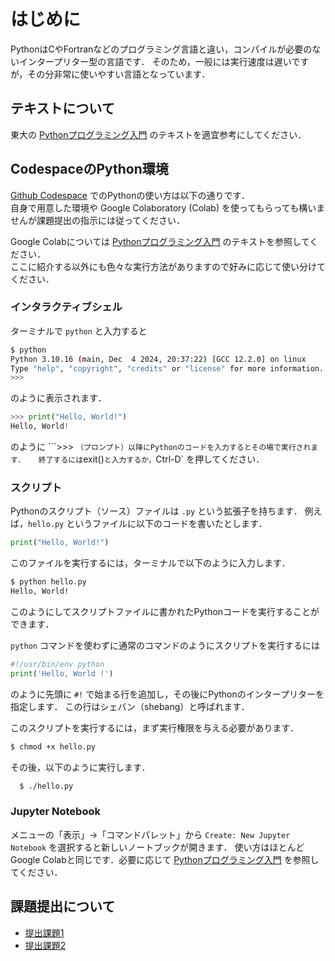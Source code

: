 # はじめに

PythonはCやFortranなどのプログラミング言語と違い，コンパイルが必要のないインタープリター型の言語です．
そのため，一般には実行速度は遅いですが，その分非常に使いやすい言語となっています．  

## テキストについて
東大の [Pythonプログラミング入門](https://utokyo-ipp.github.io/) のテキストを適宜参考にしてください．

## CodespaceのPython環境
[Github Codespace](https://github.com/chibutsu-utokyo/debian) でのPythonの使い方は以下の通りです．  
自身で用意した環境や Google Colaboratory (Colab) を使ってもらっても構いませんが課題提出の指示には従ってください．

Google Colabについては [Pythonプログラミング入門](https://utokyo-ipp.github.io/) のテキストを参照してください．  
ここに紹介する以外にも色々な実行方法がありますので好みに応じて使い分けてください．

### インタラクティブシェル
ターミナルで `python` と入力すると
```bash
$ python
Python 3.10.16 (main, Dec  4 2024, 20:37:22) [GCC 12.2.0] on linux
Type "help", "copyright", "credits" or "license" for more information.
>>>
```
のように表示されます．
```python
>>> print("Hello, World!")
Hello, World!
```
のように ```>>> ` （プロンプト）以降にPythonのコードを入力するとその場で実行されます．  
終了するには `exit()` と入力するか， `Ctrl-D` を押してください．


### スクリプト
Pythonのスクリプト（ソース）ファイルは `.py` という拡張子を持ちます．
例えば，`hello.py` というファイルに以下のコードを書いたとします．
```python
print("Hello, World!")
```
このファイルを実行するには，ターミナルで以下のように入力します．
```bash
$ python hello.py
Hello, World!
```
このようにしてスクリプトファイルに書かれたPythonコードを実行することができます．

`python` コマンドを使わずに通常のコマンドのようにスクリプトを実行するには

```python linenums="1"
#!/usr/bin/env python
print('Hello, World !')
```
のように先頭に `#!` で始まる行を追加し，その後にPythonのインタープリターを指定します．
この行はシェバン（shebang）と呼ばれます．

このスクリプトを実行するには，まず実行権限を与える必要があります．
```bash
$ chmod +x hello.py
```

その後，以下のように実行します．
```bash
  $ ./hello.py
```

### Jupyter Notebook
メニューの「表示」→「コマンドパレット」から `Create: New Jupyter Notebook` を選択すると新しいノートブックが開きます．
使い方はほとんどGoogle Colabと同じです．必要に応じて [Pythonプログラミング入門](https://utokyo-ipp.github.io/) を参照してください．


## 課題提出について
- [提出課題1](kadai1.md)
- [提出課題2](kadai2.md)
